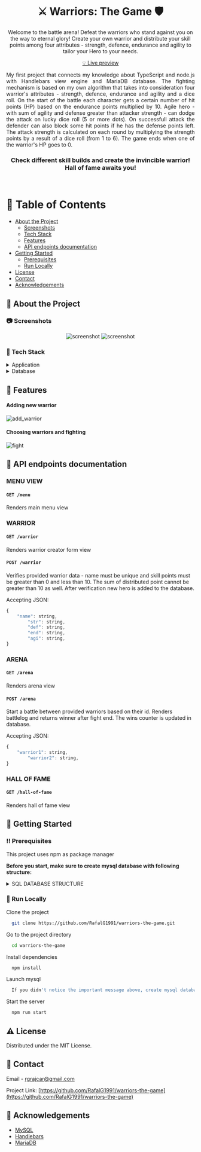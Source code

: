<!--
Thanks for using the template!

Don't forget to give this project a star for additional support ;)
Maybe you can mention me or this repo in the acknowledgements too
-->
<div align="center">

  <h1>⚔️ Warriors: The Game 🛡️</h1>
  
  <p>
    Welcome to the battle arena! Defeat the warriors who stand against you on the way to eternal glory!
    Create your own warrior and distribute your skill points among four attributes - strength, defence, endurance and agility to tailor your Hero to your needs.
  </p>
    
  [💡 Live preview](https://warriors-the-game.herokuapp.com)
</div>
<div align="justify">
  <p>My first project that connects my knowledge about TypeScript and node.js with Handlebars view engine and MariaDB database. The fighting mechanism is based on my own algorithm that takes into consideration four warrior's attributes - strength, defence, endurance and agility and a dice roll. On the start of the battle each character gets a certain number of hit points (HP) based on the endurance points multiplied by 10. Agile hero - with sum of agility and defense greater than attacker strength - can dodge the attack on lucky dice roll (5 or more dots). On successfull attack the defender can also block some hit points if he has the defense points left. The attack strength is calculated on each round by multiplying the strength points by a result of a dice roll (from 1 to 6). The game ends when one of the warrior's HP goes to 0.
  </p>
  </div>
  <div align="center">
  <h3>
    Check different skill builds and create the invincible warrior! Hall of fame awaits you!
  </h3>
</div>
  
<br />

<!-- Table of Contents -->

# :notebook_with_decorative_cover: Table of Contents

- [About the Project](#star2-about-the-project)
  - [Screenshots](#camera-screenshots)
  - [Tech Stack](#space_invader-tech-stack)
  - [Features](#gem-features)
  - [API endpoints documentation](#dart-api-endpoints-documentation)
- [Getting Started](#toolbox-getting-started)
  - [Prerequisites](#bangbang-prerequisites)
  - [Run Locally](#running-run-locally)
- [License](#warning-license)
- [Contact](#handshake-contact)
- [Acknowledgements](#gem-acknowledgements)

<!-- About the Project -->

## :star2: About the Project

<!-- Screenshots -->

### :camera: Screenshots

<div align="center"> 
 <img src="https://user-images.githubusercontent.com/92755273/190611507-9fa1620e-1357-4e8a-86e3-4effbaf43c16.png" alt="screenshot">
 <img src="https://user-images.githubusercontent.com/92755273/190611792-6077c6ca-2ae5-4ddc-aabe-839eba9f00c0.png" alt="screenshot">
</div>

<!-- TechStack -->

### :space_invader: Tech Stack

<details>
  <summary>Application</summary>
  <ul>
    <li><a href="https://www.typescriptlang.org/">Typescript</a></li>
    <li><a href="https://handlebarsjs.com/">Handlebars</a></li>
  </ul>
</details>

<details>
<summary>Database</summary>
  <ul>
    <li><a href="https://www.mysql.com/">MySQL</a></li>
    <li><a href="https://mariadb.org/">MariaDB</a></li>
  </ul>
</details>

<!-- Features -->

## :gem: Features

#### Adding new warrior

![add_warrior](https://user-images.githubusercontent.com/92755273/190630304-c20b9662-e5c1-417e-9ffa-ab488919f5ff.gif)

#### Choosing warriors and fighting

![fight](https://user-images.githubusercontent.com/92755273/190631798-036f42fc-e640-4ebe-a83b-5f85a429dbce.gif)


<!-- API endpoints documentation -->

## :dart: API endpoints documentation

### MENU VIEW
#### `GET /menu`

<p> 
  Renders main menu view
</p>

### WARRIOR
#### `GET /warrior`

<p> 
  Renders warrior creator form view
</p>

#### `POST /warrior`

<p> 
  Verifies provided warrior data - name must be unique and skill points must be greater than 0 and less than 10. The sum of distributed point cannot be greater than 10 as well. After verification new hero is added to the database.
</p>
<p>
Accepting JSON:

```javascript
{
	"name": string,
        "str": string,
        "def": string,
        "end": string,
        "agi": string,
}
```
</p>

### ARENA
#### `GET /arena`

<p> 
  Renders arena view
</p>

#### `POST /arena`

<p> 
  Start a battle between provided warriors based on their id. Renders battlelog and returns winner after fight end. The wins counter is updated in database.
</p>
<p>
Accepting JSON:

```javascript
{
	"warrior1": string,
        "warrior2": string,
}
```
</p>

### HALL OF FAME
#### `GET /hall-of-fame`

<p> 
  Renders hall of fame view
</p>


<!-- Getting Started -->

## :toolbox: Getting Started

<!-- Prerequisites -->

### :bangbang: Prerequisites

This project uses npm as package manager

**Before you start, make sure to create mysql database with following structure:**
<details>
<summary>SQL DATABASE STRUCTURE</summary>

##### 'warriors' table

|#|	Name | Type	| Collation	| Null | Default |
|-|------|------|-----------|------|---------|
1	|id (Primary)   |varchar(36)	  |utf8mb4_unicode_ci	  |No	    |uuid()
2	|name	        |varchar(30)	  |utf8mb4_unicode_ci		|No	    |None
3	|str	      |tinyint	      |		|No	    |None
4	|def	      |tinyint	      |		|No	    |None
5	|end	      |tinyint	      |		|No	    |None
6	|agi	      |tinyint	      |		|No	    |None
7	|wins	      |int	      |		|Yes	    |NULL

</details>

<!-- Run Locally -->

### :running: Run Locally

Clone the project

```bash
  git clone https://github.com/RafalG1991/warriors-the-game.git
```

Go to the project directory

```bash
  cd warriors-the-game
```

Install dependencies

```bash
  npm install
```

Launch mysql

```bash
  If you didn't notice the important message above, create mysql database
```

Start the server

```bash
  npm run start
```


<!-- License -->

## :warning: License

Distributed under the MIT License.

<!-- Contact -->

## :handshake: Contact

Email - rgrajcar@gmail.com

Project Link: [https://github.com/RafalG1991/warriors-the-game](https://github.com/RafalG1991/warriors-the-game)

<!-- Acknowledgments -->

## :gem: Acknowledgements

- [MySQL](https://www.mysql.com)
- [Handlebars](https://handlebarsjs.com/)
- [MariaDB](https://mariadb.org/)
